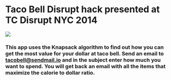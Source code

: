 # Taco Bell Disrupt hack presented at TC Disrupt NYC 2014

![](http://s3.amazonaws.com/challengepost/photos/production/software_photos/000/127/871/datas/xlarge.png?1399211064)
### This app uses the Knapsack algorithm to find out how you can get the most value for your dollar at taco bell. Send an email to tacobell@sendmail.io and in the subject enter how much you want to spend. You will get back an email with all the items that maximize the calorie to dollar ratio.

